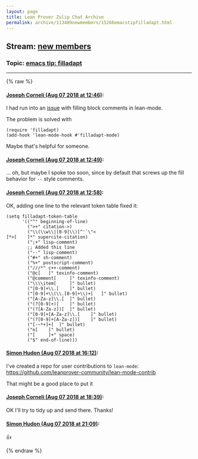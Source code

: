 ```yaml
---
layout: page
title: Lean Prover Zulip Chat Archive 
permalink: archive/113489newmembers/15266emacstipfilladapt.html
---
```


## Stream: [new members](index.html)
### Topic: [emacs tip: filladapt](15266emacstipfilladapt.html)

---


{% raw %}
#### [ Joseph Corneli (Aug 07 2018 at 12:46)](https://leanprover.zulipchat.com/#narrow/stream/113489-new%20members/topic/emacs%20tip%3A%20filladapt/near/131036154):
I had run into an [issue](https://github.com/leanprover/lean-mode/issues/7) with filling block comments in lean-mode.

The problem is solved with
```
(require 'filladapt)
(add-hook 'lean-mode-hook #'filladapt-mode)
```
Maybe that's helpful for someone.

#### [ Joseph Corneli (Aug 07 2018 at 12:49)](https://leanprover.zulipchat.com/#narrow/stream/113489-new%20members/topic/emacs%20tip%3A%20filladapt/near/131036263):
... oh, but maybe I spoke too soon, since by default that screws up the fill behavior for `--` style comments.

#### [ Joseph Corneli (Aug 07 2018 at 12:58)](https://leanprover.zulipchat.com/#narrow/stream/113489-new%20members/topic/emacs%20tip%3A%20filladapt/near/131036781):
OK, adding one line to the relevant token table fixed it:

```
(setq filladapt-token-table
      '(("^" beginning-of-line)
        (">+" citation->)
        ("\\(\\w\\|[0-9]\\)[^'`\"< 	
]*>[ 	]*" supercite-citation)
        (";+" lisp-comment)
        ;; Added this line
        ("--" lisp-comment)
        ("#+" sh-comment)
        ("%+" postscript-comment)
        ("///*" c++-comment)
        ("@c[ 	]" texinfo-comment)
        ("@comment[ 	]" texinfo-comment)
        ("\\\\item[ 	]" bullet)
        ("[0-9]+\\.[ 	]" bullet)
        ("[0-9]+\\(\\.[0-9]+\\)+[ 	]" bullet)
        ("[A-Za-z]\\.[ 	]" bullet)
        ("(?[0-9]+)[ 	]" bullet)
        ("(?[A-Za-z])[ 	]" bullet)
        ("[0-9]+[A-Za-z]\\.[ 	]" bullet)
        ("(?[0-9]+[A-Za-z])[ 	]" bullet)
        ("[-~*+]+[ 	]" bullet)
        ("o[ 	]" bullet)
        ("[ 	]+" space)
        ("$" end-of-line)))
```

#### [ Simon Hudon (Aug 07 2018 at 16:12)](https://leanprover.zulipchat.com/#narrow/stream/113489-new%20members/topic/emacs%20tip%3A%20filladapt/near/131046804):
I've created a repo for user contributions to `lean-mode`: https://github.com/leanprover-community/lean-mode-contrib

That might be a good place to put it

#### [ Joseph Corneli (Aug 07 2018 at 18:39)](https://leanprover.zulipchat.com/#narrow/stream/113489-new%20members/topic/emacs%20tip%3A%20filladapt/near/131055013):
OK I'll try to tidy up and send there. Thanks!

#### [ Simon Hudon (Aug 07 2018 at 21:09)](https://leanprover.zulipchat.com/#narrow/stream/113489-new%20members/topic/emacs%20tip%3A%20filladapt/near/131063330):
:+1:


{% endraw %}
